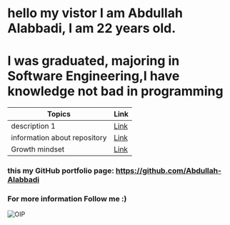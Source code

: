 # hello my vistor I am Abdullah Alabbadi, I am 22 years old.

# I was graduated, majoring in Software Engineering,I have knowledge not bad in programming

| Topics                       | Link             |
| ---------------------------- | ---------------- |
| description 1                | [Link](read.md)  |
| information about repository | [Link](read1.md) |
| Growth mindset               | [Link](read2.md) |

### this my GitHub portfolio page: https://github.com/Abdullah-Alabbadi

### For more information Follow me :)

![OIP](https://user-images.githubusercontent.com/81149054/112167238-f7c58780-8bf8-11eb-9812-95aecbcc5826.jpg)
